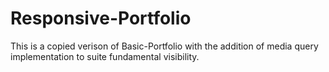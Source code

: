 # Responsive-Portfolio

This is a copied verison of Basic-Portfolio with the addition of media query implementation to suite fundamental visibility. 
